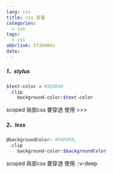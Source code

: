 ```yaml
---
lang: css
title: css 变量
categories:
  - css
tags:
  - css
abbrlink: 5f2b98d1
date:
---
```



##### 1、stylus

```bash
$text-color = #2D3040
 .clip
    background-color:$text-color
```

 scoped 局部css 要穿透 使用 >>> 

##### 2、less

```bash
@backgroundColor: #FAF4FA; 
 .clip
    background-color:$backgroundColor
```

scoped 局部css 要穿透 使用  ::v-deep